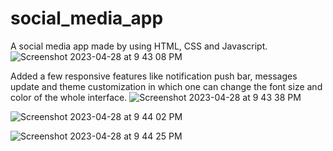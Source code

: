 # social_media_app

A social media app made by using HTML, CSS and Javascript.
![Screenshot 2023-04-28 at 9 43 08 PM](https://user-images.githubusercontent.com/89388514/235199710-de0cf156-e144-4458-a319-b2f6bd766653.png)

Added a few responsive features like notification push bar, messages update and theme customization in which one can change the font size and color of the whole interface.
![Screenshot 2023-04-28 at 9 43 38 PM](https://user-images.githubusercontent.com/89388514/235199794-94e24363-b726-48b5-a16a-faf38cc69629.png)

![Screenshot 2023-04-28 at 9 44 02 PM](https://user-images.githubusercontent.com/89388514/235199882-70f5bc83-d50f-4212-801d-49d0c742dd1b.png)

![Screenshot 2023-04-28 at 9 44 25 PM](https://user-images.githubusercontent.com/89388514/235199946-e05b99f1-d97d-408f-88de-2de18ebab82b.png)
